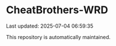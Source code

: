 # CheatBrothers-WRD

Last updated: 2025-07-04 06:59:35

This repository is automatically maintained.
